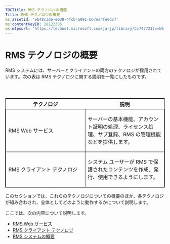 ```yaml
---
TOCTitle: RMS テクノロジの概要
Title: RMS テクノロジの概要
ms:assetid: 'eb48c3de-e038-4fcb-a091-b67ea4fe0dc7'
ms:contentKeyID: 18122385
ms:mtpsurl: 'https://technet.microsoft.com/ja-jp/library/Cc747721(v=WS.10)'
---
```


RMS テクノロジの概要
====================

RMS システムには、サーバーとクライアントの両方のテクノロジが採用されています。次の表は RMS テクノロジに関する説明を一覧にしたものです。

###  

<p> </p>
<table style="border:1px solid black;">
<colgroup>
<col width="50%" />
<col width="50%" />
</colgroup>
<thead>
<tr class="header">
<th>テクノロジ</th>
<th>説明</th>
</tr>
</thead>
<tbody>
<tr class="odd">
<td style="border:1px solid black;"><p>RMS Web サービス</p></td>
<td style="border:1px solid black;"><p>サーバーの基本機能、アカウント証明の処理、ライセンス処理、サブ登録、RMS の管理機能などを提供します。</p></td>
</tr>
<tr class="even">
<td style="border:1px solid black;"><p>RMS クライアント テクノロジ</p></td>
<td style="border:1px solid black;"><p>システム ユーザーが RMS で保護されたコンテンツを作成、発行、使用できるようにします。</p></td>
</tr>
</tbody>
</table>
  
このセクションでは、これらのテクノロジについての概要のほか、各テクノロジが組み合わされ、全体としてどのように動作するかについて説明します。
  
ここでは、次の内容について説明します。
  
-   [RMS Web サービス](https://technet.microsoft.com/ed8dbb2e-0590-4502-afc4-54f66b96d515)  
-   [RMS クライアント テクノロジ](https://technet.microsoft.com/6980468a-fc8c-489b-966f-2921ec268e74)  
-   [RMS システムの概要](https://technet.microsoft.com/cbd14635-e17e-42b8-9fd8-6fdce42ffe07)
